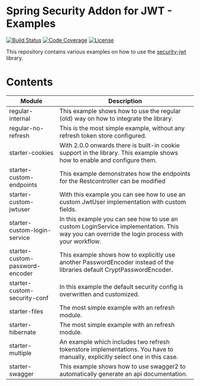 # Spring Security Addon for JWT - Examples
[![Build Status](https://travis-ci.org/bratkartoffel/security-jwt-examples.svg?branch=master)](https://travis-ci.org/bratkartoffel/security-jwt-examples)
[![Code Coverage](https://img.shields.io/codecov/c/github/bratkartoffel/security-jwt-examples/master.svg)](https://codecov.io/github/bratkartoffel/security-jwt-examples?branch=master)
[![License](http://img.shields.io/:license-mit-blue.svg?style=flat)](http://doge.mit-license.org)

This repository contains various examples on how to use the [security-jwt](https://github.com/bratkartoffel/security-jwt) library.

# Contents
| Module                          | Description |
|---------------------------------|-------------|
| regular-internal                | This example shows how to use the regular (old) way on how to integrate the library. |
| regular-no-refresh              | This is the most simple example, without any refresh token store configured. |
| starter-cookies                 | With 2.0.0 onwards there is built-in cookie support in the library. This example shows how to enable and configure them. |
| starter-custom-endpoints        | This example demonstrates how the endpoints for the Restcontroller can be modified |
| starter-custom-jwtuser          | With this example you can see how to use an custom JwtUser implementation with custom fields. |
| starter-custom-login-service    | In this example you can see how to use an custom LoginService implementation. This way you can override the login process with your workflow. |
| starter-custom-password-encoder | This example shows how to explicitly use another PasswordEncoder instead of the libraries default CryptPasswordEncoder. |
| starter-custom-security-conf    | In this example the default security config is overwritten and customized. |
| starter-files                   | The most simple example with an refresh module. |
| starter-hibernate               | The most simple example with an refresh module. |
| starter-multiple                | An example which includes two refresh tokenstore implementations. You have to manually, explicitly select one in this case. |
| starter-swagger                 | This example shows how to use swagger2 to automatically generate an api documentation. |
